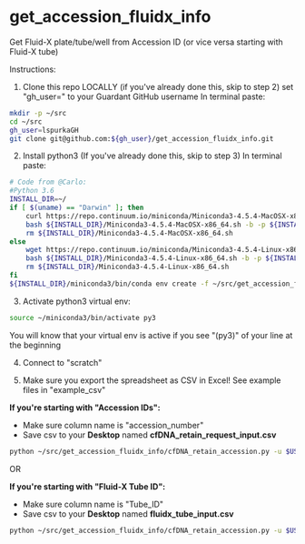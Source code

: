 # get_accession_fluidx_info
Get Fluid-X plate/tube/well from Accession ID (or vice versa starting with Fluid-X tube)

Instructions:

1. Clone this repo LOCALLY (if you've already done this, skip to step 2)
set "gh_user=" to your Guardant GitHub username
In terminal paste:
```bash
mkdir -p ~/src
cd ~/src
gh_user=lspurkaGH
git clone git@github.com:${gh_user}/get_accession_fluidx_info.git
```

2. Install python3 (If you've already done this, skip to step 3)
In terminal paste:

```bash
# Code from @Carlo:
#Python 3.6
INSTALL_DIR=~/
if [ $(uname) == "Darwin" ]; then
	curl https://repo.continuum.io/miniconda/Miniconda3-4.5.4-MacOSX-x86_64.sh > ${INSTALL_DIR}/Miniconda3-4.5.4-MacOSX-x86_64.sh &&
	bash ${INSTALL_DIR}/Miniconda3-4.5.4-MacOSX-x86_64.sh -b -p ${INSTALL_DIR}/miniconda3/
	rm ${INSTALL_DIR}/Miniconda3-4.5.4-MacOSX-x86_64.sh
else
	wget https://repo.continuum.io/miniconda/Miniconda3-4.5.4-Linux-x86_64.sh -P ${INSTALL_DIR} &&
	bash ${INSTALL_DIR}/Miniconda3-4.5.4-Linux-x86_64.sh -b -p ${INSTALL_DIR}/miniconda3/
	rm ${INSTALL_DIR}/Miniconda3-4.5.4-Linux-x86_64.sh
fi
${INSTALL_DIR}/miniconda3/bin/conda env create -f ~/src/get_accession_fluidx_info/py3.yaml
```

3. Activate python3 virtual env:
```bash
source ~/miniconda3/bin/activate py3
```
You will know that your virtual env is active if you see "(py3)" of your line at the beginning

4. Connect to "scratch" 

5. Make sure you export the spreadsheet as CSV in Excel!  See example files in "example_csv"

<b>If you're starting with "Accession IDs":</b>
* Make sure column name is "accession_number"
* Save csv to your <b>Desktop</b> named <b>cfDNA_retain_request_input.csv</b>
```bash
python ~/src/get_accession_fluidx_info/cfDNA_retain_accession.py -u $USER
```

OR

<b>If you're starting with "Fluid-X Tube ID":</b>
* Make sure column name is "Tube_ID"
* Save csv to your <b>Desktop</b> named <b>fluidx_tube_input.csv</b>
```bash
python ~/src/get_accession_fluidx_info/cfDNA_retain_accession.py -u $USER
```






